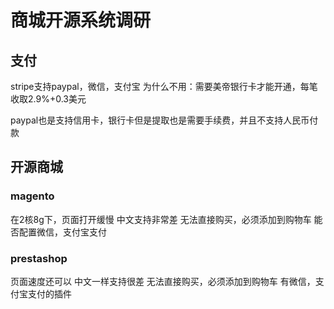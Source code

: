 # 商城开源系统调研

## 支付
stripe支持paypal，微信，支付宝
为什么不用：需要美帝银行卡才能开通，每笔收取2.9%+0.3美元

paypal也是支持信用卡，银行卡但是提取也是需要手续费，并且不支持人民币付款

## 开源商城

### magento
在2核8g下，页面打开缓慢
中文支持非常差
无法直接购买，必须添加到购物车
能否配置微信，支付宝支付

### prestashop
页面速度还可以
中文一样支持很差
无法直接购买，必须添加到购物车
有微信，支付宝支付的插件
